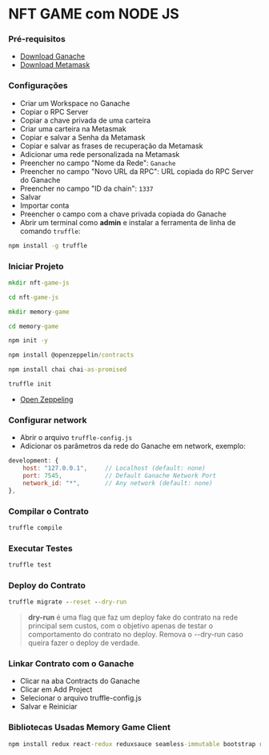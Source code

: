 # NFT GAME com NODE JS

### Pré-requisitos

- [Download Ganache](https://www.trufflesuite.com/ganache)
- [Download Metamask](https://metamask.io/)


### Configurações

- Criar um Workspace no Ganache
- Copiar o RPC Server
- Copiar a chave privada de uma carteira
- Criar uma carteira na Metasmak
- Copiar e salvar a Senha da Metamask
- Copiar e salvar as frases de recuperação da Metamask
- Adicionar uma rede personalizada na Metamask
- Preencher no campo "Nome da Rede": `Ganache`
- Preencher no campo "Novo URL da RPC": URL copiada do RPC Server do Ganache
- Preencher no campo "ID da chain": `1337`
- Salvar
- Importar conta
- Preencher o campo com a chave privada copiada do Ganache
- Abrir um terminal como __admin__ e instalar a ferramenta de linha de comando `truffle`:

```cmd
npm install -g truffle
```


### Iniciar Projeto

```cmd
mkdir nft-game-js

cd nft-game-js

mkdir memory-game

cd memory-game

npm init -y

npm install @openzeppelin/contracts

npm install chai chai-as-promised

truffle init
```

- [Open Zeppeling](https://openzeppelin.com/)

### Configurar network

- Abrir o arquivo `truffle-config.js`
- Adicionar os parâmetros da rede do Ganache em network, exemplo:

```js
development: {
    host: "127.0.0.1",     // Localhost (default: none)
    port: 7545,            // Default Ganache Network Port
    network_id: "*",       // Any network (default: none)
},
```

### Compilar o Contrato

```cmd
truffle compile
```

### Executar Testes


```cmd
truffle test
```

### Deploy do Contrato

```cmd
truffle migrate --reset --dry-run
```

> __dry-run__ é uma flag que faz um deploy fake do contrato na rede principal sem custos, com o objetivo apenas de testar o comportamento do contrato no deploy. Remova o --dry-run caso queira fazer o deploy de verdade.

### Linkar Contrato com o Ganache

- Clicar na aba Contracts do Ganache
- Clicar em Add Project
- Selecionar o arquivo truffle-config.js
- Salvar e Reiniciar


### Bibliotecas Usadas Memory Game Client

```cmd
npm install redux react-redux reduxsauce seamless-immutable bootstrap react-bootstrap
```